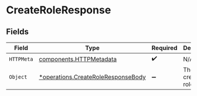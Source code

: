 # CreateRoleResponse


## Fields

| Field                                                                                   | Type                                                                                    | Required                                                                                | Description                                                                             |
| --------------------------------------------------------------------------------------- | --------------------------------------------------------------------------------------- | --------------------------------------------------------------------------------------- | --------------------------------------------------------------------------------------- |
| `HTTPMeta`                                                                              | [components.HTTPMetadata](../../models/components/httpmetadata.md)                      | :heavy_check_mark:                                                                      | N/A                                                                                     |
| `Object`                                                                                | [*operations.CreateRoleResponseBody](../../models/operations/createroleresponsebody.md) | :heavy_minus_sign:                                                                      | The created role.                                                                       |